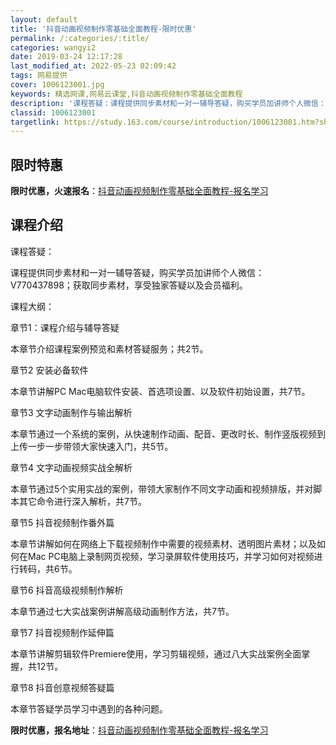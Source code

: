 ```yaml
---
layout: default
title: '抖音动画视频制作零基础全面教程-限时优惠'
permalink: /:categories/:title/
categories: wangyi2
date: 2019-03-24 12:17:28
last_modified_at: 2022-05-23 02:09:42
tags: 网易提供
cover: 1006123001.jpg
keywords: 精选网课,网易云课堂,抖音动画视频制作零基础全面教程
description: '课程答疑：课程提供同步素材和一对一辅导答疑，购买学员加讲师个人微信：V770437898；获取同步素材，享受独家答疑以及'
classid: 1006123001
targetlink: https://study.163.com/course/introduction/1006123001.htm?share=1&shareId=1025206652&utm_campaign=share&utm_medium=iphoneShare&utm_source=&utm_u=1025206652
---
```


## 限时特惠

**限时优惠，火速报名**：[抖音动画视频制作零基础全面教程-报名学习](https://study.163.com/course/introduction/1006123001.htm?share=1&shareId=1025206652&utm_campaign=share&utm_medium=iphoneShare&utm_source=&utm_u=1025206652)

## 课程介绍

课程答疑：

课程提供同步素材和一对一辅导答疑，购买学员加讲师个人微信：V770437898；获取同步素材，享受独家答疑以及会员福利。



课程大纲：

章节1：课程介绍与辅导答疑

本章节介绍课程案例预览和素材答疑服务；共2节。



章节2 安装必备软件

本章节讲解PC Mac电脑软件安装、首选项设置、以及软件初始设置，共7节。



章节3 文字动画制作与输出解析

本章节通过一个系统的案例，从快速制作动画、配音、更改时长、制作竖版视频到上传一步一步带领大家快速入门，共5节。



章节4 文字动画视频实战全解析

本章节通过5个实用实战的案例，带领大家制作不同文字动画和视频排版，并对脚本其它命令进行深入解析，共7节。



章节5 抖音视频制作番外篇

本章节讲解如何在网络上下载视频制作中需要的视频素材、透明图片素材；以及如何在Mac PC电脑上录制网页视频，学习录屏软件使用技巧，并学习如何对视频进行转码，共6节。



章节6 抖音高级视频制作解析

本章节通过七大实战案例讲解高级动画制作方法，共7节。



章节7 抖音视频制作延伸篇

本章节讲解剪辑软件Premiere使用，学习剪辑视频，通过八大实战案例全面掌握，共12节。



章节8 抖音创意视频答疑篇

本章节答疑学员学习中遇到的各种问题。

**限时优惠，报名地址**：[抖音动画视频制作零基础全面教程-报名学习](https://study.163.com/course/introduction/1006123001.htm?share=1&shareId=1025206652&utm_campaign=share&utm_medium=iphoneShare&utm_source=&utm_u=1025206652)

